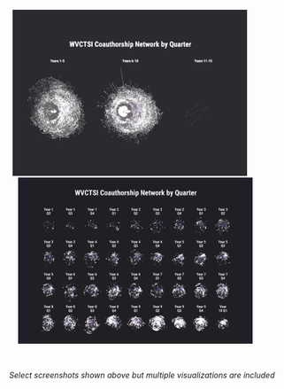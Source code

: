 <p align="center">
<img src="img/citation network by cycle.png" height="300" alt="github stats" />&nbsp;&nbsp;&nbsp;&nbsp;&nbsp;
<img src="img/networkbyquarter.png" height="300" alt="most used languages" />
</p>
<br>
<p align="right">
<i>Select screenshots shown above but multiple visualizations are included</i>
</p>
